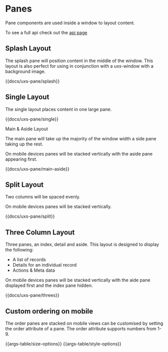 # Panes

Pane components are used inside a window to layout content.

To see a full api check out the [api page](../api/components/uxs-pane)

## Splash Layout

The splash pane will position content in the middle of the window. This layout is also perfect for using in conjunction with a uxs-window with a background image.

{{docs/uxs-pane/splash}}

## Single Layout

The single layout places content in one large pane.

{{docs/uxs-pane/single}}

Main & Aside Layout

The main pane will take up the majority of the window width a side pane taking up the rest.

On mobile devices panes will be stacked vertically with the aside pane appearing first.

{{docs/uxs-pane/main-aside}}

## Split Layout

Two columns will be spaced evenly.

On mobile devices panes will be stacked vertically.

{{docs/uxs-pane/split}}

## Three Column Layout

Three panes, an index, detail and aside. This layout is designed to display the following:

-   A list of records
-   Details for an individual record
-   Actions & Meta data

On mobile devices panes will be stacked vertically with the aide pane displayed first and the index pane hidden.

{{docs/uxs-pane/threes}}

## Custom ordering on mobile

The order panes are stacked on mobile views can be customised by setting the order attribute of a pane. The order attribute supports numbers from 1-9.

{{args-table/size-options}}
{{args-table/style-options}}
